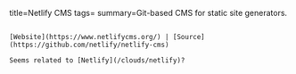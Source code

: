 title=Netlify CMS
tags=
summary=Git-based CMS for static site generators.
~~~~~~

[Website](https://www.netlifycms.org/) | [Source](https://github.com/netlify/netlify-cms)

Seems related to [Netlify](/clouds/netlify)?
